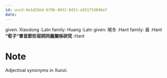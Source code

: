```yaml
---
id: uuid-4e1d2bb4-679b-4032-8d11-a931733846e7
date: 
---
```


given: Xiaodong :Latn
family: Huang :Latn
given: 曉冬 :Hant
family: 黃 :Hant
**“荀子”單音節形容詞同義關係研究** :Hant
# Note
Adjectival synonyms in Xunzi.